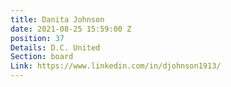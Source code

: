 ```yaml
---
title: Danita Johnson
date: 2021-08-25 15:59:00 Z
position: 37
Details: D.C. United
Section: board
Link: https://www.linkedin.com/in/djohnson1913/
---
```


